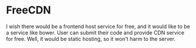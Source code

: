 # FreeCDN

I wish there would be a frontend host service for free, 
and it would like to be a service like bower. User can 
submit their code and provide CDN service for free. Well,
it would be static hosting, so it won't harm to the 
server.